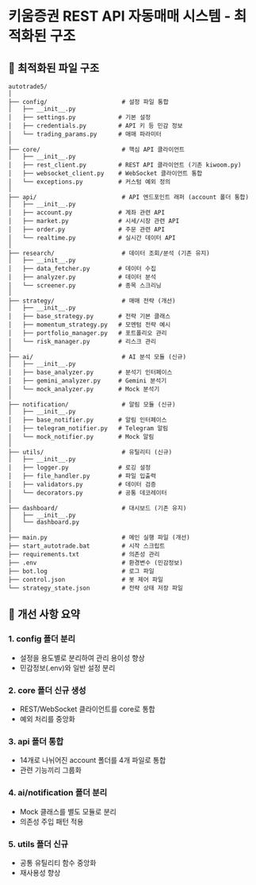# 키움증권 REST API 자동매매 시스템 - 최적화된 구조

## 📁 최적화된 파일 구조

```
autotrade5/
│
├── config/                     # 설정 파일 통합
│   ├── __init__.py
│   ├── settings.py            # 기본 설정
│   ├── credentials.py         # API 키 등 민감 정보
│   └── trading_params.py      # 매매 파라미터
│
├── core/                       # 핵심 API 클라이언트
│   ├── __init__.py
│   ├── rest_client.py         # REST API 클라이언트 (기존 kiwoom.py)
│   ├── websocket_client.py    # WebSocket 클라이언트 통합
│   └── exceptions.py          # 커스텀 예외 정의
│
├── api/                        # API 엔드포인트 래퍼 (account 폴더 통합)
│   ├── __init__.py
│   ├── account.py             # 계좌 관련 API
│   ├── market.py              # 시세/시장 관련 API
│   ├── order.py               # 주문 관련 API
│   └── realtime.py            # 실시간 데이터 API
│
├── research/                   # 데이터 조회/분석 (기존 유지)
│   ├── __init__.py
│   ├── data_fetcher.py        # 데이터 수집
│   ├── analyzer.py            # 데이터 분석
│   └── screener.py            # 종목 스크리닝
│
├── strategy/                   # 매매 전략 (개선)
│   ├── __init__.py
│   ├── base_strategy.py       # 전략 기본 클래스
│   ├── momentum_strategy.py   # 모멘텀 전략 예시
│   ├── portfolio_manager.py   # 포트폴리오 관리
│   └── risk_manager.py        # 리스크 관리
│
├── ai/                         # AI 분석 모듈 (신규)
│   ├── __init__.py
│   ├── base_analyzer.py       # 분석기 인터페이스
│   ├── gemini_analyzer.py     # Gemini 분석기
│   └── mock_analyzer.py       # Mock 분석기
│
├── notification/               # 알림 모듈 (신규)
│   ├── __init__.py
│   ├── base_notifier.py       # 알림 인터페이스
│   ├── telegram_notifier.py   # Telegram 알림
│   └── mock_notifier.py       # Mock 알림
│
├── utils/                      # 유틸리티 (신규)
│   ├── __init__.py
│   ├── logger.py              # 로깅 설정
│   ├── file_handler.py        # 파일 입출력
│   ├── validators.py          # 데이터 검증
│   └── decorators.py          # 공통 데코레이터
│
├── dashboard/                  # 대시보드 (기존 유지)
│   ├── __init__.py
│   └── dashboard.py
│
├── main.py                     # 메인 실행 파일 (개선)
├── start_autotrade.bat         # 시작 스크립트
├── requirements.txt            # 의존성 관리
├── .env                        # 환경변수 (민감정보)
├── bot.log                     # 로그 파일
├── control.json                # 봇 제어 파일
└── strategy_state.json         # 전략 상태 저장 파일
```

## 🔧 개선 사항 요약

### 1. **config 폴더 분리**
- 설정을 용도별로 분리하여 관리 용이성 향상
- 민감정보(.env)와 일반 설정 분리

### 2. **core 폴더 신규 생성**
- REST/WebSocket 클라이언트를 core로 통합
- 예외 처리를 중앙화

### 3. **api 폴더 통합**
- 14개로 나뉘어진 account 폴더를 4개 파일로 통합
- 관련 기능끼리 그룹화

### 4. **ai/notification 폴더 분리**
- Mock 클래스를 별도 모듈로 분리
- 의존성 주입 패턴 적용

### 5. **utils 폴더 신규**
- 공통 유틸리티 함수 중앙화
- 재사용성 향상
